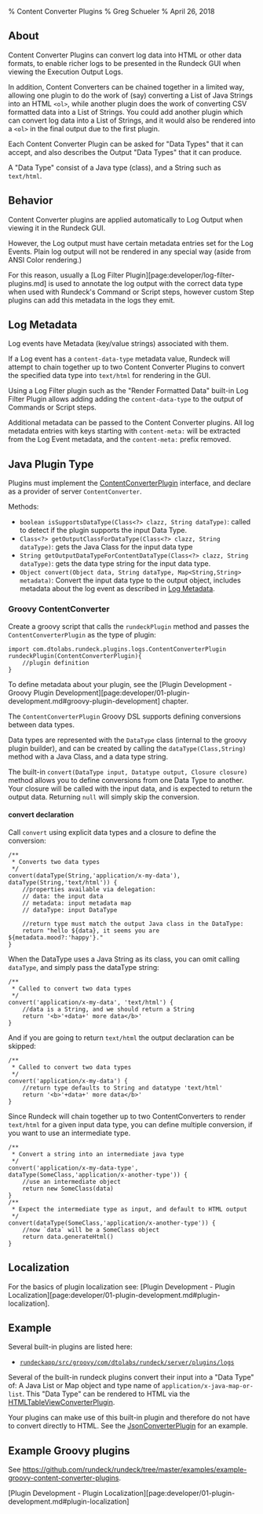 % Content Converter Plugins
% Greg Schueler
% April 26, 2018

## About

Content Converter Plugins can convert log data into HTML or other data formats, to enable richer logs to be presented in the Rundeck GUI when viewing the Execution Output Logs.

In addition, Content Converters can be chained together in a limited way, allowing one plugin to do the work
of (say) converting a List of Java Strings into an HTML `<ol>`, while another plugin does the work of converting CSV formatted data
into a List of Strings. You could add another plugin which can convert log data into a List of Strings, and it would
also be rendered into a `<ol>` in the final output due to the first plugin.

Each Content Converter Plugin can be asked for "Data Types" that it can accept, and also describes the Output "Data Types" that it can produce.

A "Data Type" consist of a Java type (class), and a String such as `text/html`. 

## Behavior

Content Converter plugins are applied automatically to Log Output when viewing it in the Rundeck GUI.

However, the Log output must have certain metadata entries set for the Log Events.  Plain log output will not be
rendered in any special way (aside from ANSI Color rendering.)  

For this reason, usually a [Log Filter Plugin][page:developer/log-filter-plugins.md] is used to annotate the log output with the correct data type when
used with Rundeck's Command or Script steps,
however custom Step plugins can add this metadata in the logs they emit.

## Log Metadata

Log events have Metadata (key/value strings) associated with them.

If a Log event has a `content-data-type` metadata value, Rundeck will attempt to chain together up to two Content Converter Plugins
to convert the specified data type into `text/html` for rendering in the GUI.  

Using a Log Filter plugin such as the "Render Formatted Data" built-in Log Filter Plugin allows adding adding the `content-data-type` to the output
of Commands or Script steps.

Additional metadata can be passed to the Content Converter plugins.  All log metadata entries with keys starting with `content-meta:` will be extracted from the
Log Event metadata, and the `content-meta:` prefix removed.

## Java Plugin Type

Plugins must implement the [ContentConverterPlugin] interface, and declare as a provider of server `ContentConverter`.

Methods:

* `boolean isSupportsDataType(Class<?> clazz, String dataType)`: called to detect if the plugin supports the input Data Type.
* `Class<?> getOutputClassForDataType(Class<?> clazz, String dataType)`: gets the Java Class for the input data type
* `String getOutputDataTypeForContentDataType(Class<?> clazz, String dataType)`: gets the data type string for the input data type.
* `Object convert(Object data, String dataType, Map<String,String> metadata)`: Convert the input data type to the output object, includes metadata about the log event as described in [Log Metadata](#log-metadata).

[ContentConverterPlugin]: ${javadocbase}/com/dtolabs/rundeck/plugins/logs/ContentConverterPlugin.html


### Groovy ContentConverter

Create a groovy script that calls the `rundeckPlugin` method and passes the `ContentConverterPlugin` as the type of plugin:

~~~~~ {.java}
import com.dtolabs.rundeck.plugins.logs.ContentConverterPlugin
rundeckPlugin(ContentConverterPlugin){
    //plugin definition
}
~~~~~~

To define metadata about your plugin, see the [Plugin Development - Groovy Plugin Development][page:developer/01-plugin-development.md#groovy-plugin-development] chapter.

The `ContentConverterPlugin` Groovy DSL supports defining conversions between data types.

Data types are represented with the `DataType` class (internal to the groovy plugin builder),
and can be created by calling the `dataType(Class,String)` method with a Java Class, and a data type string.

The built-in `convert(DataType input, Datatype output, Closure closure)` method allows you to define conversions from one
Data Type to another.  Your closure will be called with the input data, and is expected to return the output data.
Returning `null` will simply skip the conversion.

#### convert declaration

Call `convert` using explicit data types and a closure to define the conversion:

~~~~~ {.java}
/**
 * Converts two data types
 */
convert(dataType(String,'application/x-my-data'), dataType(String,'text/html')) { 
    //properties available via delegation:
    // data: the input data
    // metadata: input metadata map
    // dataType: input DataType
    
    //return type must match the output Java class in the DataType:
    return "hello ${data}, it seems you are ${metadata.mood?:'happy'}."
}
~~~~~~

When the DataType uses a Java String as its class, you can omit calling `dataType`,
and simply pass the dataType string:

~~~~~ {.java}
/**
 * Called to convert two data types
 */
convert('application/x-my-data', 'text/html') { 
	//data is a String, and we should return a String
	return '<b>'+data+' more data</b>'
}
~~~~~~

And if you are going to return `text/html` the output declaration can be skipped:

~~~~~ {.java}
/**
 * Called to convert two data types
 */
convert('application/x-my-data') { 
	//return type defaults to String and datatype 'text/html'
	return '<b>'+data+' more data</b>'
}
~~~~~~

Since Rundeck will chain together up to two ContentConverters to render `text/html` for a given
input data type, you can define multiple conversion, if you want to use
an intermediate type.

~~~~~ {.java}
/**
 * Convert a string into an intermediate java type
 */
convert('application/x-my-data-type', dataType(SomeClass,'application/x-another-type')) { 
	//use an intermediate object
	return new SomeClass(data)
}
/**
 * Expect the intermediate type as input, and default to HTML output
 */
convert(dataType(SomeClass,'application/x-another-type')) { 
	//now `data` will be a SomeClass object
	return data.generateHtml()
}
~~~~~~


## Localization

For the basics of plugin localization see: [Plugin Development - Plugin Localization][page:developer/01-plugin-development.md#plugin-localization].

## Example

Several built-in plugins are listed here:

* [`rundeckapp/src/groovy/com/dtolabs/rundeck/server/plugins/logs`](https://github.com/rundeck/rundeck/tree/master/rundeckapp/src/groovy/com/dtolabs/rundeck/server/plugins/logs)

Several of the built-in rundeck plugins convert their input into a "Data Type" of: A Java List or Map object and type name of `application/x-java-map-or-list`.  This "Data Type" can be rendered to HTML via the [HTMLTableViewConverterPlugin].

Your plugins can make use of this built-in plugin and therefore do not have to convert directly to HTML.
See the [JsonConverterPlugin] for an example.


[JsonConverterPlugin]: https://github.com/rundeck/rundeck/blob/master/rundeckapp/src/groovy/com/dtolabs/rundeck/server/plugins/logs/JsonConverterPlugin.groovy
[HTMLTableViewConverterPlugin]: https://github.com/rundeck/rundeck/tree/master/rundeckapp/src/groovy/com/dtolabs/rundeck/server/plugins/logs/HTMLTableViewConverterPlugin.groovy

## Example Groovy plugins

See <https://github.com/rundeck/rundeck/tree/master/examples/example-groovy-content-converter-plugins>.

[Plugin Development - Plugin Localization][page:developer/01-plugin-development.md#plugin-localization]
